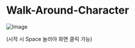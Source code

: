 # Walk-Around-Character
![Image](https://github.com/user-attachments/assets/bd086811-8f9b-405f-841b-139c7514123d)

(시작 시 Space 눌러야 화면 클릭 가능)
